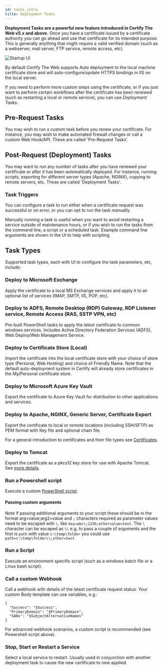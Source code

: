 ```yaml
---
id: tasks_intro
title: Deployment Tasks
---
```


**Deployment Tasks are a powerful new feature introduced in Certify The Web v5.x and above.**
Once you have a certificate issued by a certificate authority you can go ahead and use that certificate for its intended purpose. This is generally anything that might require a valid verified domain (such as a webserver, mail server, FTP service, remote access, etc).

![Startup UI](/assets/screens/DeploymentTasks.png)

By default Certify The Web supports Auto deployment to the local machine certificate store and will auto-configure/update HTTPS bindings in IIS on the local server.

If you need to perform more custom steps using the certificate, or if you just want to perform certain workflows after the certificate has been renewed (such as restarting a local or remote service), you can use _Deployment Tasks_.

## Pre-Request Tasks

You may wish to run a custom task before you renew your certificate. For instance, you may wish to make automated firewall changes or call a custom Web Hook/API. These are called 'Pre-Request Tasks'.

## Post-Request (Deployment) Tasks

You may want to run any number of tasks after you have renewed your certificate or after it has been automatically deployed. For instance, running scripts, exporting for different server types (Apache, NGINX), copying to remote servers, etc. These are called 'Deployment Tasks'.

### Task Triggers

You can configure a task to run either when a certificate request was successful or on error, or you can opt to run the task manually.

Manually running a task is useful when you want to avoid restarting a service outside of maintenance hours, or if you wish to run the tasks from the command line, a script or a scheduled task. Example command line arguments are shown in the UI to help with scripting.

## Task Types

Supported task types, each with UI to configure the task parameters, etc, include:

### Deploy to Microsoft Exchange

Apply the certificate to a local MS Exchange services and apply it to an optional list of services (IMAP, SMTP, IIS, POP, etc).

### Deploy to ADFS, Remote Desktop (RDP) Gateway, RDP Listener service, Remote Access (RAS, SSTP VPN, etc)

Pre-built PowerShell tasks to apply the latest certificate to common windows services. Includes Active Directory Federation Services (ADFS), Web Deploy/Web Management Service.

### Deploy to Certificate Store (Local)

Import the certificate into the local certificate store with your choice of store type (Personal, Web Hosting) and choice of Friendly Name. Note that the default auto-deployment system in Certify will already store certificates in the My/Personal certificate store.

### Deploy to Microsoft Azure Key Vault

Export the certificate to Azure Key Vault for distribution to other applications and services.

### Deploy to Apache, NGINX, Generic Server, Certificate Export

Export the certificate to local or remote locations (including SSH/SFTP) as PEM format with Key file and optional chain file.

For a general introduction to certificates and their file types see [Certificates](../guides/certificates.md).

### Deploy to Tomcat

Export the certificate as a pkcs12 key store for use with Apache Tomcat. See [more details](./tasks/tomcat.md).

### Run a Powershell script

Execute a custom [PowerShell script](../script-hooks.md).

#### Passing custom arguments

Note if passing additional arguments to your script these should be in the format arg=value;arg2=value and `;` characters required as parameter values need to be escaped with `\`, like `key=abc\;123h;othervalue=test`. The `\` character can be escaped as `\\` e.g. to pass a couple of arguments and the first is `path` with value `c:\temp\folder` you could use `path=c:\temp\folder\\;other=test`
### Run a Script

Execute an environment specific script (such as a windows batch file or a Linux bash script).

### Call a custom Webhook

Call a webhook with details of the latest certificate request status. Your custom Body template can use variables, e.g.:

```
{
  "Success": "$Success",
  "PrimaryDomain": "$PrimaryDomain",
  "SANs": "$SubjectAlternativeNames"
}
```

For advanced webhook scenarios, a custom script is recommended (see Powershell script above).

### Stop, Start or Restart a Service

Select a local service to restart. Usually used in conjunction with another deployment task to cause the new certificate to new applied.
